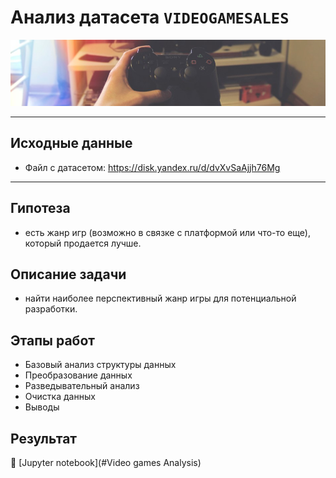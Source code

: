 # Анализ датасета `VIDEOGAMESALES`

<img src='data/dataset-cover.jpeg'></img>

___
## Исходные данные
 - Файл с датасетом:  https://disk.yandex.ru/d/dvXvSaAjjh76Mg

___
## Гипотеза
- есть жанр игр (возможно в связке с платформой или что-то еще), который продается лучше.
## Описание задачи
- найти наиболее перспективный жанр игры для потенциальной разработки.
## Этапы работ
- Базовый анализ структуры данных
- Преобразование данных
- Разведывательный анализ
- Очистка данных
- Выводы
## Результат
:scroll: [Jupyter notebook](#Video games Analysis)
